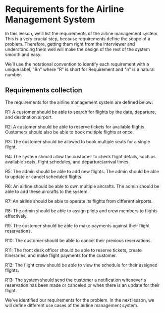 # Requirements for the Airline Management System
In this lesson, we’ll list the requirements of the airline management system. This is a very crucial step, because requirements define the scope of a problem. Therefore, getting them right from the interviewer and understanding them well will make the design of the rest of the system smooth and easy.

We’ll use the notational convention to identify each requirement with a unique label, "Rn" where "R" is short for Requirement and "n" is a natural number.


## Requirements collection
The requirements for the airline management system are defined below:

R1: A customer should be able to search for flights by the date, departure, and destination airport.

R2: A customer should be able to reserve tickets for available flights. Customers should also be able to book multiple flights at once.

R3: The customer should be allowed to book multiple seats for a single flight.

R4: The system should allow the customer to check flight details, such as available seats, flight schedules, and departure/arrival times.

R5: The admin should be able to add new flights. The admin should be able to update or cancel scheduled flights.

R6: An airline should be able to own multiple aircrafts. The admin should be able to add these aircrafts to the system.

R7: An airline should be able to operate its flights from different airports.

R8: The admin should be able to assign pilots and crew members to flights effectively.

R9: The customer should be able to make payments against their flight reservations.

R10: The customer should be able to cancel their previous reservations.

R11: The front desk officer should be able to reserve tickets, create itineraries, and make flight payments for the customer.

R12: The flight crew should be able to view the schedule for their assigned flights.

R13: The system should send the customer a notification whenever a reservation has been made or canceled or when there is an update for their flight.

We've identified our requirements for the problem. In the next lesson, we will define different use cases of the airline management system.
